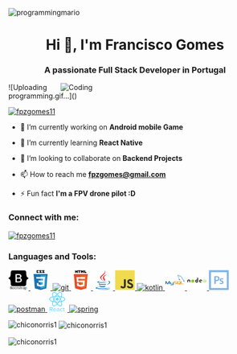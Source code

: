 
![programmingmario](https://github.com/ChicoNorris11/ChicoNorris11/assets/51248376/7f67feb5-d54e-47f2-bb43-3c90c01b8007)


<h1 align="center">Hi 👋, I'm Francisco Gomes</h1>
<h3 align="center">A passionate Full Stack Developer in Portugal</h3>
<img align="right" alt="Coding" width="400" src="https://www.google.com/imgres?imgurl=https%3A%2F%2Fcamo.githubusercontent.com%2Fcae12fddd9d6982901d82580bdf321d81fb299141098ca1c2d4891870827bf17%2F68747470733a2f2f6d69726f2e6d656469756d2e636f6d2f6d61782f313336302f302a37513379765349765f7430696f4a2d5a2e676966&tbnid=zhjSEq0Xd_DH7M&vet=12ahUKEwj9k-Kn5O3-AhWypkwKHZyyBOcQMygAegUIARDxAQ..i&imgrefurl=https%3A%2F%2Fgithub.com%2Frudrabarad%2FGifs&docid=CJdgcKdcN0j58M&w=680&h=428&q=animated%20coding%20gif&ved=2ahUKEwj9k-Kn5O3-AhWypkwKHZyyBOcQMygAegUIARDxAQ">
![Uploading programming.gif…]()


<p align="left"> <a href="https://twitter.com/fpzgomes11" target="blank"><img src="https://img.shields.io/twitter/follow/fpzgomes11?logo=twitter&style=for-the-badge" alt="fpzgomes11" /></a> </p>

- 🔭 I’m currently working on **Android mobile Game**

- 🌱 I’m currently learning **React Native**

- 👯 I’m looking to collaborate on **Backend Projects**

- 📫 How to reach me **fpzgomes@gmail.com**

- ⚡ Fun fact **I'm a FPV drone pilot :D**

<h3 align="left">Connect with me:</h3>
<p align="left">
<a href="https://twitter.com/fpzgomes11" target="blank"><img align="center" src="https://raw.githubusercontent.com/rahuldkjain/github-profile-readme-generator/master/src/images/icons/Social/twitter.svg" alt="fpzgomes11" height="30" width="40" /></a>
</p>

<h3 align="left">Languages and Tools:</h3>
<p align="left"> <a href="https://getbootstrap.com" target="_blank" rel="noreferrer"> <img src="https://raw.githubusercontent.com/devicons/devicon/master/icons/bootstrap/bootstrap-plain-wordmark.svg" alt="bootstrap" width="40" height="40"/> </a> <a href="https://www.w3schools.com/css/" target="_blank" rel="noreferrer"> <img src="https://raw.githubusercontent.com/devicons/devicon/master/icons/css3/css3-original-wordmark.svg" alt="css3" width="40" height="40"/> </a> <a href="https://git-scm.com/" target="_blank" rel="noreferrer"> <img src="https://www.vectorlogo.zone/logos/git-scm/git-scm-icon.svg" alt="git" width="40" height="40"/> </a> <a href="https://www.w3.org/html/" target="_blank" rel="noreferrer"> <img src="https://raw.githubusercontent.com/devicons/devicon/master/icons/html5/html5-original-wordmark.svg" alt="html5" width="40" height="40"/> </a> <a href="https://www.java.com" target="_blank" rel="noreferrer"> <img src="https://raw.githubusercontent.com/devicons/devicon/master/icons/java/java-original.svg" alt="java" width="40" height="40"/> </a> <a href="https://developer.mozilla.org/en-US/docs/Web/JavaScript" target="_blank" rel="noreferrer"> <img src="https://raw.githubusercontent.com/devicons/devicon/master/icons/javascript/javascript-original.svg" alt="javascript" width="40" height="40"/> </a> <a href="https://kotlinlang.org" target="_blank" rel="noreferrer"> <img src="https://www.vectorlogo.zone/logos/kotlinlang/kotlinlang-icon.svg" alt="kotlin" width="40" height="40"/> </a> <a href="https://www.mysql.com/" target="_blank" rel="noreferrer"> <img src="https://raw.githubusercontent.com/devicons/devicon/master/icons/mysql/mysql-original-wordmark.svg" alt="mysql" width="40" height="40"/> </a> <a href="https://nodejs.org" target="_blank" rel="noreferrer"> <img src="https://raw.githubusercontent.com/devicons/devicon/master/icons/nodejs/nodejs-original-wordmark.svg" alt="nodejs" width="40" height="40"/> </a> <a href="https://www.photoshop.com/en" target="_blank" rel="noreferrer"> <img src="https://raw.githubusercontent.com/devicons/devicon/master/icons/photoshop/photoshop-line.svg" alt="photoshop" width="40" height="40"/> </a> <a href="https://postman.com" target="_blank" rel="noreferrer"> <img src="https://www.vectorlogo.zone/logos/getpostman/getpostman-icon.svg" alt="postman" width="40" height="40"/> </a> <a href="https://reactjs.org/" target="_blank" rel="noreferrer"> <img src="https://raw.githubusercontent.com/devicons/devicon/master/icons/react/react-original-wordmark.svg" alt="react" width="40" height="40"/> </a> <a href="https://spring.io/" target="_blank" rel="noreferrer"> <img src="https://www.vectorlogo.zone/logos/springio/springio-icon.svg" alt="spring" width="40" height="40"/> </a> </p>

<p><img align="left" src="https://github-readme-stats.vercel.app/api/top-langs?username=chiconorris1&show_icons=true&locale=en&layout=compact" alt="chiconorris1" /></p>

<p>&nbsp;<img align="center" src="https://github-readme-stats.vercel.app/api?username=chiconorris1&show_icons=true&locale=en" alt="chiconorris1" /></p>

<p><img align="center" src="https://github-readme-streak-stats.herokuapp.com/?user=chiconorris1&" alt="chiconorris1" /></p>
